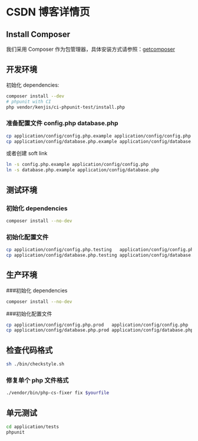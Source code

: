 # CSDN 博客详情页

## Install Composer

我们采用 Composer 作为包管理器，具体安装方式请参照：[getcomposer](https://getcomposer.org/doc/00-intro.md)

## 开发环境

初始化 dependencies:

```sh
composer install --dev
# phpunit with CI
php vendor/kenjis/ci-phpunit-test/install.php
```

### 准备配置文件 config.php database.php

```sh
cp application/config/config.php.example application/config/config.php
cp application/config/database.php.example application/config/database.php
```

或者创建 soft link

```sh
ln -s config.php.example application/config/config.php
ln -s database.php.example application/config/database.php
```

## 测试环境

### 初始化 dependencies
```sh
composer install --no-dev
```

### 初始化配置文件

```sh
cp application/config/config.php.testing   application/config/config.php
cp application/config/database.php.testing application/config/database.php
```

## 生产环境

###初始化 dependencies

```sh
composer install --no-dev
```

###初始化配置文件

```sh
cp application/config/config.php.prod   application/config/config.php
cp application/config/database.php.prod application/config/database.php
```

## 检查代码格式

```sh
sh ./bin/checkstyle.sh
```

### 修复单个 php 文件格式

```sh
./vendor/bin/php-cs-fixer fix $yourfile
```


## 单元测试

```sh
cd application/tests
phpunit
```
